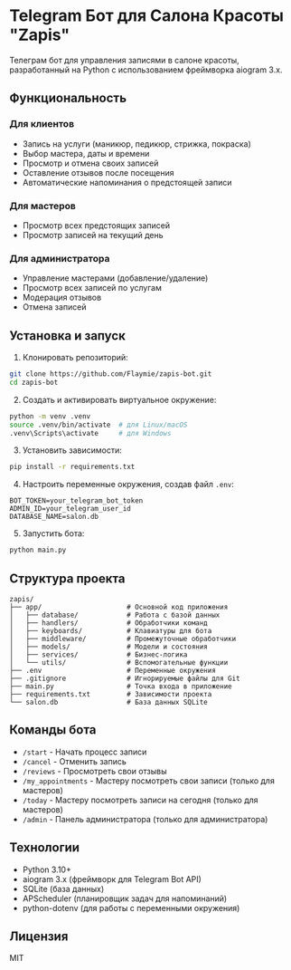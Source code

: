 # Telegram Бот для Салона Красоты "Zapis"

Телеграм бот для управления записями в салоне красоты, разработанный на Python с использованием фреймворка aiogram 3.x.

## Функциональность

### Для клиентов
- Запись на услуги (маникюр, педикюр, стрижка, покраска)
- Выбор мастера, даты и времени
- Просмотр и отмена своих записей
- Оставление отзывов после посещения
- Автоматические напоминания о предстоящей записи

### Для мастеров
- Просмотр всех предстоящих записей
- Просмотр записей на текущий день

### Для администратора
- Управление мастерами (добавление/удаление)
- Просмотр всех записей по услугам
- Модерация отзывов
- Отмена записей

## Установка и запуск

1. Клонировать репозиторий:
```bash
git clone https://github.com/Flaymie/zapis-bot.git
cd zapis-bot
```

2. Создать и активировать виртуальное окружение:
```bash
python -m venv .venv
source .venv/bin/activate  # для Linux/macOS
.venv\Scripts\activate     # для Windows
```

3. Установить зависимости:
```bash
pip install -r requirements.txt
```

4. Настроить переменные окружения, создав файл `.env`:
```
BOT_TOKEN=your_telegram_bot_token
ADMIN_ID=your_telegram_user_id
DATABASE_NAME=salon.db
```

5. Запустить бота:
```bash
python main.py
```

## Структура проекта

```
zapis/
├── app/                     # Основной код приложения
│   ├── database/            # Работа с базой данных
│   ├── handlers/            # Обработчики команд
│   ├── keyboards/           # Клавиатуры для бота
│   ├── middleware/          # Промежуточные обработчики
│   ├── models/              # Модели и состояния
│   ├── services/            # Бизнес-логика
│   └── utils/               # Вспомогательные функции
├── .env                     # Переменные окружения
├── .gitignore               # Игнорируемые файлы для Git
├── main.py                  # Точка входа в приложение
├── requirements.txt         # Зависимости проекта
└── salon.db                 # База данных SQLite
```

## Команды бота

- `/start` - Начать процесс записи
- `/cancel` - Отменить запись
- `/reviews` - Просмотреть свои отзывы
- `/my_appointments` - Мастеру посмотреть свои записи (только для мастеров)
- `/today` - Мастеру посмотреть записи на сегодня (только для мастеров)
- `/admin` - Панель администратора (только для администратора)

## Технологии

- Python 3.10+
- aiogram 3.x (фреймворк для Telegram Bot API)
- SQLite (база данных)
- APScheduler (планировщик задач для напоминаний)
- python-dotenv (для работы с переменными окружения)

## Лицензия

MIT 